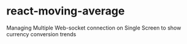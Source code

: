 # react-moving-average
Managing Multiple Web-socket connection on Single Screen to show currency conversion trends
